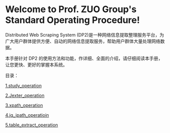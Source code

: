 # Welcome to Prof. ZUO Group's Standard Operating Procedure!

Distributed Web Scraping System (DP2)是一种网络信息提取整理服务平台，为广大用户群体提供方便、自动的网络信息提取服务，帮助用户群体大量处理网络数据。

本手册针对 DP2 的使用方法和功能，作详细、全面的介绍，请仔细阅读本手册，让您更快、更好的掌握本系统。

目录：

[1.study_operation](study.md)

[2.Jexter_operation](Jexter.md)

[3.xpath_operation](Xpath.md)

[4.jq_jpath_operatioin](jq_JMESPath.md)

[5.table_extract_operation](Jexter.table.md)
